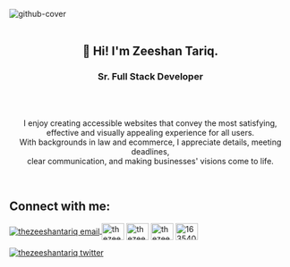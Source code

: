 ![github-cover](https://github.com/thezeeshantariq/thezeeshantariq/assets/27205496/5356d414-a518-43ca-baee-de8bd82b267e)
<br>
<br>

<h2 align=center>👋 Hi! I'm Zeeshan Tariq.</h2>
<h3 align=center>Sr. Full Stack Developer</h3>
<br>

<br>
<p align="center">I enjoy creating accessible websites that convey the most satisfying, effective and visually appealing experience for all users.<br>With backgrounds in law and ecommerce, I appreciate details, meeting deadlines,<br>clear communication, and making businesses' visions come to life.</p>
<br>

<h2 align="left">Connect with me:</h2>
<p align="left">
<a href="mailto: thezeeshantariq@gmail.com" target="blank"><img align="center" src="https://img.icons8.com/dotty/40/000000/email.png" alt="thezeeshantariq email" />
</a>
<a href="https://instagram.com/thezeeshantariq" rel="noopener noreferrer" target="_blank"><img align="center" src="https://raw.githubusercontent.com/rahuldkjain/github-profile-readme-generator/master/src/images/icons/Social/instagram.svg" alt="thezeeshantariq instagram" height="30" width="40" /></a>
<a href="https://linkedin.com/in/thezeeshantariq" rel="noopener noreferrer" target="_blank"><img align="center" src="https://raw.githubusercontent.com/rahuldkjain/github-profile-readme-generator/master/src/images/icons/Social/linked-in-alt.svg" alt="thezeeshantariq linkedin" height="30" width="40" /></a>
<a href="https://dev.to/thezeeshantariq" rel="noopener noreferrer" target="_blank"><img align="center" src="https://cdn.jsdelivr.net/npm/simple-icons@3.0.1/icons/dev-dot-to.svg" alt="thezeeshantariq dev" height="30" width="40" /></a>
<a href="https://stackoverflow.com/users/10107522/thezeeshantariq" rel="noopener noreferrer" target="_blank"><img align="center" src="https://raw.githubusercontent.com/rahuldkjain/github-profile-readme-generator/master/src/images/icons/Social/stack-overflow.svg" alt="16354014" height="30" width="40" /></a>
</p>
<p align="left">
<a href="https://twitter.com/thezeeshantariq" rel="noopener noreferrer" target="_blank"> <img src="https://img.shields.io/twitter/follow/thezeeshantariq?logo=twitter&style=for-the-badge" alt="thezeeshantariq twitter" /></a>
</p>
<br>

<!--
**thezeeshantariq/thezeeshantariq** is a ✨ _special_ ✨ repository because its `README.md` (this file) appears on your GitHub profile.

Here are some ideas to get you started:

- 🔭 I’m currently working on ...
- 🌱 I’m currently learning ...
- 👯 I’m looking to collaborate on ...
- 🤔 I’m looking for help with ...
- 💬 Ask me about ...
- 📫 How to reach me: ...
- 😄 Pronouns: ...
- ⚡ Fun fact: ...
-->

